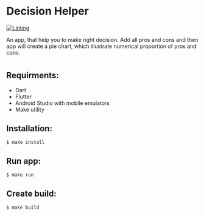 # Decision Helper
[![Linting](https://github.com/kaamosdao/decision_helper/actions/workflows/linter-check.yml/badge.svg)](https://github.com/kaamosdao/decision_helper/actions/workflows/linter-check.yml)

An app, that help you to make right decision. Add all pros and cons and then app will create a pie chart, which illustrate numerical proportion of pros and cons.
#
## Requirments:
- Dart
- Flutter
- Android Studio with mobile emulators
- Make utility

## Installation:
```
$ make install
```
## Run app:
```
$ make run
```
## Create build:
```
$ make build
```

